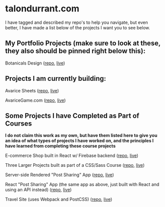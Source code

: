 # talondurrant.com

I have tagged and described my repo's to help you navigate, but even better, I have made a list below of the projects I want you to see below.

## My Portfolio Projects (make sure to look at these, they also should be pinned right below this):

Botanicals Design ([repo](https://github.com/botanicals/botanicalsdesign), [live](https://botanicalsdesign.netlify.app/))

## Projects I am currently building:

Avarice Sheets ([repo](https://github.com/avaricegame/avarice-sheets), [live](https://avarice-sheets.netlify.app/))

AvariceGame.com ([repo](https://github.com/avaricegame/avarice-website), [live](https://avarice-website.vercel.app/))

## Some Projects I have Completed as Part of Courses

**I do not claim this work as my own, but have them listed here to give you an idea of what types of projects I have worked on, and the principles I have learned from completing these course projects**

E-commerce Shop built in React w/ Firebase backend ([repo](https://github.com/talonmd/react-ecommerce), [live](https://react-ecommerce-talon.herokuapp.com/))

Three Larger Projects built as part of a CSS/Sass Course ([repo](https://github.com/talonmd/css-sass-class), [live](https://talonmd.github.io/css-sass-class/))

Server-side Rendered "Post Sharing" App ([repo](https://github.com/talonmd/complex-node-app), [live](https://nodeexpressappforcourse.herokuapp.com/))

React "Post Sharing" App (the same app as above, just built with React and using an API instead) ([repo](https://github.com/talonmd/complex-react-app), [live](https://complex-react-app.netlify.app/))

Travel Site (uses Webpack and PostCSS) ([repo](https://github.com/talonmd/travel-site), [live](https://travel-site-project.netlify.app/))
